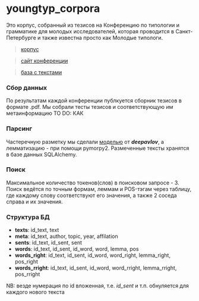 # youngtyp_corpora

Это корпус, собранный из тезисов на Конференцию по типологии и грамматике для молодых исследователей, которая проводится в Санкт-Петербурге и также известна просто как Молодые типологи.

> [корпус](http://thnlgrlivrlvdwsbrnwthrssnhrys.pythonanywhere.com/)

> [сайт конференции](https://youngconfspb.com/glavnaya)

> [база с текстами](https://drive.google.com/file/d/1Trcg6-ziFgyHn8IEEjevkDtIBRPro_Ph/view?usp=sharing)

### Сбор данных
По результатам каждой конференции публкуется сборник тезисов в формате .pdf. Мы собрали тесты тезисов и соответствующую им метаинформацию TO DO: КАК

### Парсинг
Частеречную разметку мы сделали [моделью](http://docs.deeppavlov.ai/en/master/features/models/morphotagger.html) от ***deepavlov***, а лемматизацию - при помощи pymorpy2.
Размеченные тексты хранятся в базе данных SQLAlchemy.

### Поиск
Максимальное количество токенов(слов) в поисковом запросе - 3. Поиск ведётся по точным формам, леммам и POS-тэгам через таблицу, где каждому слову соответствуют его значения, а также 2 соседа справа и их значения.


### Структура БД
- **texts**:
    id_text, text
- **meta**: id_text, author, topic, year, affilation
- **sents**:
    id_text, id_sent, sent
- **words**:
    id_text, id_sent, id_word, word, lemma, pos
- **words_right**:
    id_text, id_sent, id_word, word_right, lemma_right, pos_right
- **words_rright**:
    id_text, id_sent, id_word, word_rright, lemma_rright, pos_rright

NB: везде нумерация по id вложенная, т.е. *id_sent* и т.п. обнуляется для каждого нового текста
